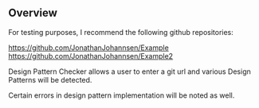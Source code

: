 Overview 
--------

For testing purposes, I recommend the following github repositories:

https://github.com/JonathanJohannsen/Example
https://github.com/JonathanJohannsen/Example2

Design Pattern Checker allows a user to enter a git url and various Design Patterns will be detected.

Certain errors in design pattern implementation will be noted as well. 



